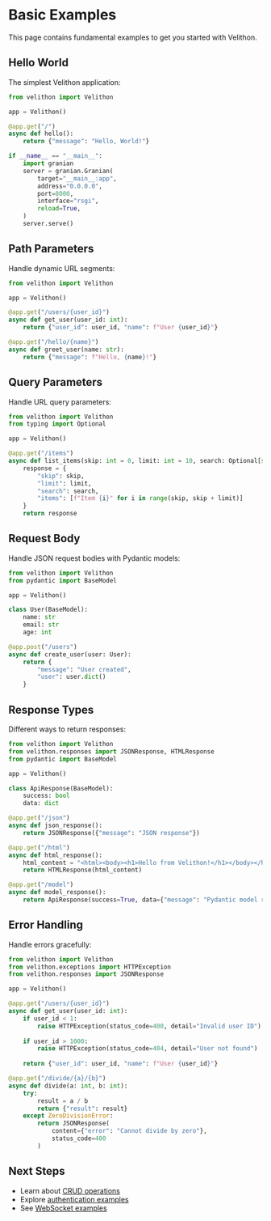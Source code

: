 # Basic Examples

This page contains fundamental examples to get you started with Velithon.

## Hello World

The simplest Velithon application:

```python
from velithon import Velithon

app = Velithon()

@app.get("/")
async def hello():
    return {"message": "Hello, World!"}

if __name__ == "__main__":
    import granian
    server = granian.Granian(
        target="__main__:app",
        address="0.0.0.0",
        port=8000,
        interface="rsgi",
        reload=True,
    )
    server.serve()
```

## Path Parameters

Handle dynamic URL segments:

```python
from velithon import Velithon

app = Velithon()

@app.get("/users/{user_id}")
async def get_user(user_id: int):
    return {"user_id": user_id, "name": f"User {user_id}"}

@app.get("/hello/{name}")
async def greet_user(name: str):
    return {"message": f"Hello, {name}!"}
```

## Query Parameters

Handle URL query parameters:

```python
from velithon import Velithon
from typing import Optional

app = Velithon()

@app.get("/items")
async def list_items(skip: int = 0, limit: int = 10, search: Optional[str] = None):
    response = {
        "skip": skip,
        "limit": limit,
        "search": search,
        "items": [f"Item {i}" for i in range(skip, skip + limit)]
    }
    return response
```

## Request Body

Handle JSON request bodies with Pydantic models:

```python
from velithon import Velithon
from pydantic import BaseModel

app = Velithon()

class User(BaseModel):
    name: str
    email: str
    age: int

@app.post("/users")
async def create_user(user: User):
    return {
        "message": "User created",
        "user": user.dict()
    }
```

## Response Types

Different ways to return responses:

```python
from velithon import Velithon
from velithon.responses import JSONResponse, HTMLResponse
from pydantic import BaseModel

app = Velithon()

class ApiResponse(BaseModel):
    success: bool
    data: dict

@app.get("/json")
async def json_response():
    return JSONResponse({"message": "JSON response"})

@app.get("/html")
async def html_response():
    html_content = "<html><body><h1>Hello from Velithon!</h1></body></html>"
    return HTMLResponse(html_content)

@app.get("/model")
async def model_response():
    return ApiResponse(success=True, data={"message": "Pydantic model response"})
```

## Error Handling

Handle errors gracefully:

```python
from velithon import Velithon
from velithon.exceptions import HTTPException
from velithon.responses import JSONResponse

app = Velithon()

@app.get("/users/{user_id}")
async def get_user(user_id: int):
    if user_id < 1:
        raise HTTPException(status_code=400, detail="Invalid user ID")
    
    if user_id > 1000:
        raise HTTPException(status_code=404, detail="User not found")
    
    return {"user_id": user_id, "name": f"User {user_id}"}

@app.get("/divide/{a}/{b}")
async def divide(a: int, b: int):
    try:
        result = a / b
        return {"result": result}
    except ZeroDivisionError:
        return JSONResponse(
            content={"error": "Cannot divide by zero"},
            status_code=400
        )
```

## Next Steps

- Learn about [CRUD operations](crud-api.md)
- Explore [authentication examples](authentication.md)
- See [WebSocket examples](websocket-chat.md)
